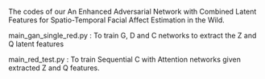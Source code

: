 The codes of our An Enhanced Adversarial Network with Combined Latent Features for Spatio-Temporal Facial Affect Estimation in the Wild.

main_gan_single_red.py : To train G, D and C networks to extract the Z and Q latent features

main_red_test.py : To train Sequential C with Attention networks given extracted Z and Q features. 

